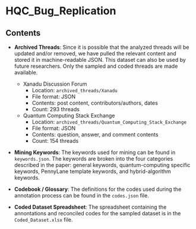 # HQC_Bug_Replication

## Contents
- **Archived Threads**: Since it is possible that the analyzed threads will be updated and/or removed, we have pulled the relevant content and stored it in machine-readable JSON.  This dataset can also be used by future researchers.  Only the sampled and coded threads are made available.

    - Xanadu Discussion Forum
        - Location: `archived_threads/Xanadu`
        - File format: JSON
        - Contents: post content, contributors/authors, dates
        - Count: 293 threads
    - Quantum Computing Stack Exchange
        - Location: `archived_threads/Quantum_Computing_Stack_Exchange`
        - File format: JSON
        - Contents: question, answer, and comment contents
        - Count: 154 threads
- **Mining Keywords**: The keywords used for mining can be found in `keywords.json`.  The keywords are broken into the four categories described in the paper: general keywords, quantum-computing specific keywords, PennyLane template keywords, and hybrid-algorithm keywords.

- **Codebook / Glossary**: The definitions for the codes used during the annotation process can be found in the `codes.json` file.

- **Coded Dataset Spreadsheet**: The spreadsheet containing the annontations and reconciled codes for the sampled dataset is in the `Coded_Dataset.xlsx` file.